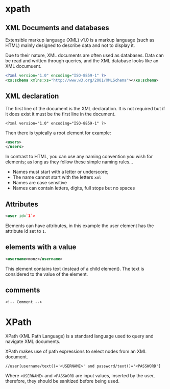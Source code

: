 
# xpath

## XML Documents and databases

Extensible markup language (XML) v1.0 is a markup language (such as HTML) mainly designed to describe data and not to display it.

Due to their nature, XML documents are often used as databases. Data can be read and written through queries, and the XML database looks like an XML documuent.

```xml
<?xml version="1.0" encoding="ISO-8859-1" ?>
<xs:schema xmlns:xs="http://www.w3.org/2001/XMLSchema"></xs:schema>
```

## XML declaration

The first line of the document is the XML declaration. It is not required but if it does exist it must be the first line in the document.

```
<?xml version="1.0" encoding="ISO-8859-1" ?>
```

Then there is typically a root element for example:

```xml
<users>
</users>
```

In contrast to HTML, you can use any naming convention you wish for elements; as long as they follow these simple naming rules...

* Names must start with a letter or underscore;
* The name cannot start with the letters `xml`
* Names are case sensitive
* Names can contain letters, digits, full stops but no spaces

## Attributes

```xml
<user id=`1`>
```
Elements can have attributes, in this example the user element has the attribute  id   set to  `1`.

## elements with a value

```xml
<username>monz</username>
```
This element contains text (instead of a child element). The text is considered to the value of the element.

## comments

```xm
<!-- Comment -->
```

# XPath

XPath (XML Path Language) is a standard language used to query and navigate XML documents. 

XPath makes use of path expressions to select nodes from an XML document.

```xpath
//user[username/text()='<USERNAME>' and password/text()='<PASSWORD']
```

Where `<USERNAME>` and `<PASSWORD` are input values, inserted by the user, therefore, they should be sanitized before being used.

